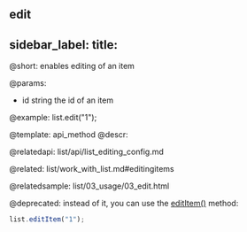 edit
---
sidebar_label: 
title: 
---          

@short: enables editing of an item

@params:
- id		string		the id of an item


@example:
list.edit("1");

@template: api_method
@descr:

@relatedapi: list/api/list_editing_config.md

@related: list/work_with_list.md#editingitems


@relatedsample: list/03_usage/03_edit.html

@deprecated: instead of it, you can use the [editItem()](list/api/list_edititem_method.md) method:
~~~js
list.editItem("1");
~~~